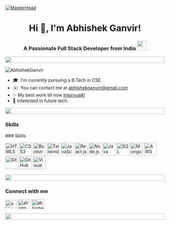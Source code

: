 [![MasterHead](https://user-images.githubusercontent.com/74038190/225813708-98b745f2-7d22-48cf-9150-083f1b00d6c9.gif)]()
<h1 align="center">Hi 👋, I'm Abhishek Ganvir!</h1>
<h3 align="center">A Passionate Full Stack Developer from India
    <img src="https://media.giphy.com/media/ObNTw8Uzwy6KQ/giphy.gif" width="30px"></h3>
<div align="left">
    <div align="left">
  <img src="https://i.imgur.com/dBaSKWF.gif" height="20" width="100%">
</div>
  
<p align="left"> <img src="https://komarev.com/ghpvc/?username=AbhishekGanvir&label=Profile%20views&color=0e75b6&style=flat" alt="AbhishekGanvir" /> </p>



* 🎓  I'm currently pursuing a B.Tech in CSE.
* ✉️  You can contact me at [abhishekganvirr@gmail.com](mailto:abhishekganvirr@gmail.com)
* ✨️ My best work till now  [IntervueAI](https://intervueai-io.vercel.app)
* 🚀 Interested in future tech.

 <div align="left">
  <img src="https://i.imgur.com/dBaSKWF.gif" height="20" width="100%">
</div>

### Skills
<p align="left">
### Skills  
<p align="left">
  <!-- Frontend -->
  <img src="https://raw.githubusercontent.com/danielcranney/readme-generator/main/public/icons/skills/html5-colored.svg" width="40" height="40" alt="HTML5" />
  <img src="https://img.icons8.com/color/48/css3.png" width="40" height="40" alt="CSS3" />
  <img src="https://img.icons8.com/color/48/bootstrap.png" width="40" height="40" alt="Bootstrap" />
  <img src="https://img.icons8.com/color/48/tailwind_css.png" width="40" height="40" alt="Tailwind CSS" />
  <img src="https://img.icons8.com/color/48/javascript--v1.png" width="40" height="40" alt="JavaScript" />
  <img src="https://img.icons8.com/color/48/react-native.png" width="40" height="40" alt="React.js" />

  <!-- Backend -->
  <img src="https://img.icons8.com/fluency/48/node-js.png" width="40" height="40" alt="Node.js" />
  <img src="https://img.icons8.com/color/48/java-coffee-cup-logo--v1.png" width="40" height="40" alt="Java" />
  <img src="https://img.icons8.com/ios-filled/50/sql.png" width="40" height="40" alt="SQL" />
  <img src="https://img.icons8.com/color/48/mongodb.png" width="40" height="40" alt="MongoDB" />

  <!-- Tools & Platforms -->
  <img src="https://img.icons8.com/color/48/aws.png" width="40" height="40" alt="AWS" />
  <img src="https://img.icons8.com/color/48/git.png" width="40" height="40" alt="Git" />
  <img src="https://img.icons8.com/color/48/github--v1.png" width="40" height="40" alt="GitHub" />
  <img src="https://img.icons8.com/color/48/visual-studio.png" width="40" height="40" alt="Visual Studio" />
</p>


</p> 
  
<div align="left">
  <img src="https://i.imgur.com/dBaSKWF.gif" height="20" width="100%">
</div>
<h3 align="left">Connect with me </h3>
<p align="left">
<a href="https://www.linkedin.com/in/abhishekganvir/" target="blank"><img align="center" src="https://raw.githubusercontent.com/rahuldkjain/github-profile-readme-generator/master/src/images/icons/Social/linked-in-alt.svg" alt="abhishek ganvir" height="26" width="35" /></a>
<a href="https://instagram.com/alright.abhi" target="blank"><img align="center" src="https://raw.githubusercontent.com/rahuldkjain/github-profile-readme-generator/master/src/images/icons/Social/instagram.svg" alt="alright.abhi" height="30" width="40" /></a>
<a href="https://discord.com/users/1240908554534260872" target="blank"><img align="center" src="https://www.svgrepo.com/show/353655/discord-icon.svg" alt="abhishekganvir" height="30" width="40" /></a>
</p>

 <div align="left">
  <img src="https://i.imgur.com/dBaSKWF.gif" height="20" width="100%">
</div>
